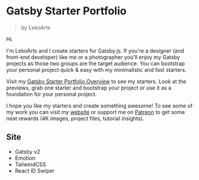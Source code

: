 # Gatsby Starter Portfolio
> by LekoArts

Hi.

I'm LekoArts and I create starters for Gatsby.js. 
If you're a designer (and front-end developer) like me or a photographer you'll enjoy my Gatsby projects as those two groups are the target audience. You can bootstrap your personal project quick & easy with my minimalistic and fast starters.

Visit my [Gatsby Starter Portfolio Overview](https://gatsby-starter-portfolio.netlify.com/) to see my starters. Look at the previews, grab one starter and bootstrap your project or use it as a foundation for your personal project.

I hope you like my starters and create something awesome! To see some of my work you can visit my [website](https://www.lekoarts.de) or support me on [Patreon](https://www.patreon.com/lekoarts) to get some neat rewards (4K images, project files, tutorial insights).

## Site

- Gatsby v2
- Emotion
- TailwindCSS
- React ID Swiper